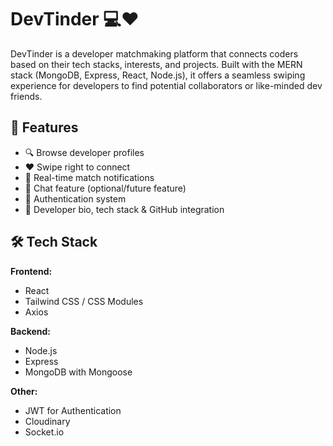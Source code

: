# DevTinder 💻❤️

DevTinder is a developer matchmaking platform that connects coders based on their tech stacks, interests, and projects. Built with the MERN stack (MongoDB, Express, React, Node.js), it offers a seamless swiping experience for developers to find potential collaborators or like-minded dev friends.

## 🚀 Features

- 🔍 Browse developer profiles
- ❤️ Swipe right to connect
- 🔄 Real-time match notifications
- 💬 Chat feature (optional/future feature)
- 🔐 Authentication system
- 📄 Developer bio, tech stack & GitHub integration

## 🛠️ Tech Stack

**Frontend:**
- React
- Tailwind CSS / CSS Modules 
- Axios

**Backend:**
- Node.js
- Express
- MongoDB with Mongoose

**Other:**
- JWT for Authentication
- Cloudinary 
- Socket.io 


